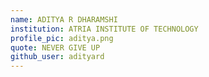 ```yaml
---
name: ADITYA R DHARAMSHI  
institution: ATRIA INSTITUTE OF TECHNOLOGY
profile_pic: aditya.png 
quote: NEVER GIVE UP
github_user: adityard
---
```

